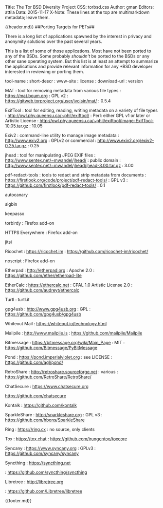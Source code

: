 Title: The Tor BSD Diversity Project
CSS: torbsd.css
Author: gman
Editors: attila
Data: 2015-11-17
X-Note: These lines at the top are multimarkdown metadata; leave them.


{{header.md}}
##Porting Targets for PETs##

There is a long list of applications spawned by the interest in privacy and anonymity solutions over the past several years.

This is a list of some of those applications. Most have not been ported to any of the BSDs. Some probably *shouldn't* be ported to the BSDs or any other sane operating system. But this list is at least an attempt to summarize the applications and provide relevant information for any *BSD developer interested in reviewing or porting them.

tool-name
: short-descr
: www-site
: license
: download-url
: version

MAT
: tool for removing metadata from various file types
: https://mat.boum.org
: GPL v2
: https://gitweb.torproject.org/user/jvoisin/mat/
: 0.5.4

ExifTool 
: tool for editing, reading, writing metadata on a variety of file types 
: http://owl.phy.queensu.ca/~phil/exiftool/
: Perl: either GPL v1 or later or Artistic License
: http://owl.phy.queensu.ca/~phil/exiftool/Image-ExifTool-10.05.tar.gz
: 10.05

Exiv2
: command-line utility to manage image metadata
: http://www.exiv2.org
: GPLv2 or commercial
: http://www.exiv2.org/exiv2-0.25.tar.gz
: 0.25

jhead
: tool for manipulating JPEG EXIF files
: http://www.sentex.net/~mwandel/jhead/
: public domain
: http://www.sentex.net/~mwandel/jhead/jhead-3.00.tar.gz
: 3.00

pdf-redact-tools
: tools to redact and strip metadata from documents
: https://firstlook.org/code/project/pdf-redact-tools/
: GPL v3
: https://github.com/firstlook/pdf-redact-tools/
: 0.1

autocanary


sigbin

keepassx

torbirdy
: Firefox add-on

HTTPS Everywhere
: Firefox add-on

jitsi

Ricochet
: https://ricochet.im
: https://github.com/ricochet-im/ricochet/


noscript
: Firefox add-on

Etherpad
: http://etherpad.org
: Apache 2.0
: https://github.com/ether/etherpad-lite

EtherCalc
: https://ethercalc.net
: CPAL 1.0 Artistic License 2.0
: https://github.com/audreyt/ethercalc

Turtl
: turtl.it

gpg4usb
: http://www.gpg4usb.org
: GPL
: https://github.com/gpg4usb/gpg4usb

Whiteout Mail
: https://whiteout.io/technology.html

Mailpile
: http://www.mailpile.is
: https://github.com/mailpile/Mailpile

Bitmessage
: https://bitmessage.org/wiki/Main_Page
: MIT
: https://github.com/Bitmessage/PyBitMessage

Pond
: https://pond.imperialviolet.org
: see LICENSE
: https://github.com/agl/pond/

RetroShare
: http://retroshare.sourceforge.net
: various
: https://github.com/RetroShare/RetroShare/

ChatSecure
: https://www.chatsecure.org

https://github.com/chatsecure

Kontalk
: https://github.com/kontalk

SparkleShare
: http://sparkleshare.org
: GPL v3
: https://github.com/hbons/SparkleShare

Ring
: https://ring.cx
: no source, only clients

Tox
: https://tox.chat
: https://github.com/irungentoo/toxcore

Syncany
: https://www.syncany.org
: GPLv3
: https://github.com/syncany/syncany

Syncthing
: https://syncthing.net

: https://github.com/syncthing/syncthing

Libretree
: http://libretree.org

: https://github.com/Libretree/libretree











{{footer.md}}

